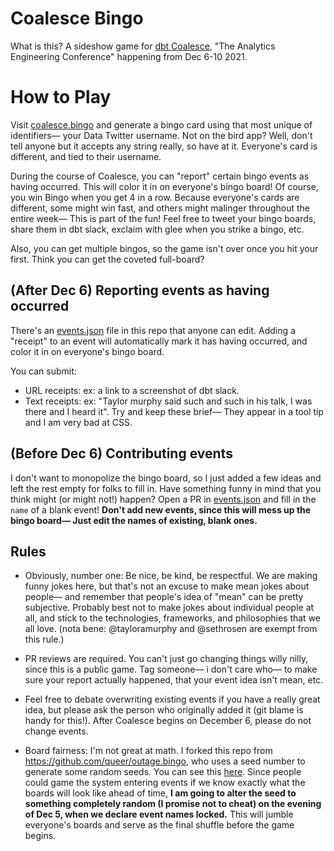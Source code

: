 # Coalesce Bingo

What is this? A sideshow game for [dbt Coalesce](https://coalesce.getdbt.com/), "The Analytics Engineering Conference" happening from Dec 6-10 2021.

# How to Play
Visit [coalesce.bingo](https://coalesce.bingo) and generate a bingo card using that most unique of identifiers— your Data Twitter username. Not on the bird app? Well, don't tell anyone but it accepts any string really, so have at it. Everyone's card is different, and tied to their username.

During the course of Coalesce, you can "report" certain bingo events as having occurred. This will color it in on everyone's bingo board! Of course, you win Bingo when you get 4 in a row. Because everyone's cards are different, some might win fast, and others might malinger throughout the entire week— This is part of the fun! Feel free to tweet your bingo boards, share them in dbt slack, exclaim with glee when you strike a bingo, etc.

Also, you can get multiple bingos, so the game isn't over once you hit your first. Think you can get the coveted full-board?


## (After Dec 6) Reporting events as having occurred
There's an [events.json](https://github.com/izzymiller/coalesce-bingo/blob/main/events.json) file in this repo that anyone can edit. Adding a "receipt" to an event will automatically mark it has having occurred, and color it in on everyone's bingo board.

You can submit:
* URL receipts: ex: a link to a screenshot of dbt slack. 
* Text receipts: ex: "Taylor murphy said such and such in his talk, I was there and I heard it". Try and keep these brief— They appear in a tool tip and I am very bad at CSS.

## (Before Dec 6) Contributing events

I don't want to monopolize the bingo board, so I just added a few ideas and left the rest empty for folks to fill in. Have something funny in mind that you think might (or might not!) happen? Open a PR in [events.json](https://github.com/izzymiller/coalesce-bingo/blob/main/events.json) and fill in the `name` of a blank event! **Don't add new events, since this will mess up the bingo board— Just edit the names of existing, blank ones.**

## Rules

* Obviously, number one: Be nice, be kind, be respectful. We are making funny jokes here, but that's not an excuse to make mean jokes about people— and remember that people's idea of "mean" can be pretty subjective. Probably best not to make jokes about individual people at all, and stick to the technologies, frameworks, and philosophies that we all love. (nota bene: @tayloramurphy and @sethrosen are exempt from this rule.)

* PR reviews are required. You can't just go changing things willy nilly, since this is a public game. Tag someone— i don't care who— to make sure your report actually happened, that your event idea isn't mean, etc.


* Feel free to debate overwriting existing events if you have a really great idea, but please ask the person who originally added it (git blame is handy for this!). After Coalesce begins on December 6, please do not change events.

* Board fairness: I'm not great at math. I forked this repo from https://github.com/queer/outage.bingo, who uses a seed number to generate some random seeds. You can see this [here](https://github.com/izzymiller/coalesce-bingo/blob/main/index.js#L43). Since people could game the system entering events if we know exactly what the boards will look like ahead of time, **I am going to alter the seed to something completely random (I promise not to cheat) on the evening of Dec 5, when we declare event names locked.** This will jumble everyone's boards and serve as the final shuffle before the game begins.
